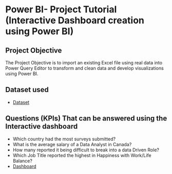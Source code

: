 # Power BI- Project Tutorial (Interactive Dashboard creation using Power BI)
## Project Objective
The Project Objective is to import an existing Excel file using real data into Power Query Editor to transform and clean data and develop visualizations using Power BI.
## Dataset used
- <a href="https://github.com/AlexTheAnalyst/Power-BI/blob/main/Power%20BI%20-%20Final%20Project.xlsx">Dataset </a>
## Questions (KPIs) That can be answered using the Interactive dashboard
-	Which country had the most surveys submitted?
-	What is the average salary of a Data Analyst in Canada?
-	How many reported it being difficult to break into a data Driven Role?
-	Which Job Title reported the highest in Happiness with Work/Life Balance?
- <a href="https://github.com/alfredo2125/Data_Professional_Survey_Breakdown_AlexTheAnalyst/blob/main/Power%20BI%20Turtorial%20Project/Power%20BI%20Dashboard.png">Dashboard </a>
